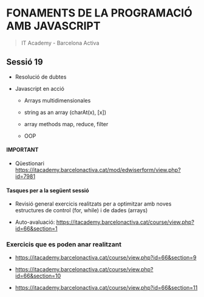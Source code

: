 # FONAMENTS DE LA PROGRAMACIÓ AMB JAVASCRIPT

> IT Academy - Barcelona Activa

## Sessió 19

- Resolució de dubtes

- Javascript en acció

  - Arrays multidimensionales

  - string as an array (charAt(x), [x])

  - array methods map, reduce, filter

  - OOP

#### IMPORTANT

- Qüestionari https://itacademy.barcelonactiva.cat/mod/edwiserform/view.php?id=7981

#### Tasques per a la següent sessió

- Revisió general exercicis realitzats per a optimitzar amb noves estructures de control (for, while) i de dades (arrays)

- Auto-avaluació: https://itacademy.barcelonactiva.cat/course/view.php?id=66&section=1

### Exercicis que es poden anar realitzant

- https://itacademy.barcelonactiva.cat/course/view.php?id=66&section=9

- https://itacademy.barcelonactiva.cat/course/view.php?id=66&section=10

- https://itacademy.barcelonactiva.cat/course/view.php?id=66&section=11
